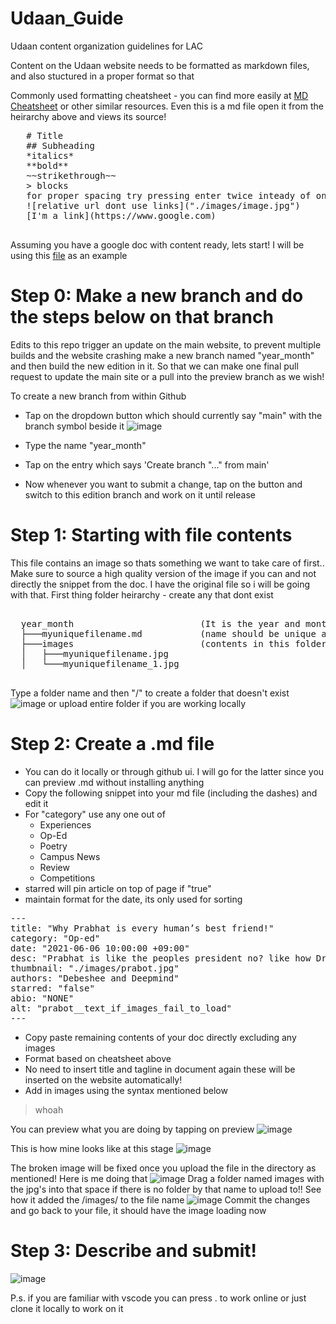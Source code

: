 # Udaan_Guide
Udaan content organization guidelines for LAC

Content on the Udaan website needs to be formatted as markdown files, and also stuctured in a proper format so that  

Commonly used formatting cheatsheet - you can find more easily at [MD Cheatsheet](https://github.com/adam-p/markdown-here/wiki/Markdown-Cheatsheet) or other similar resources. Even this is a md file open it from the heirarchy above and views its source!

   <pre>
   # Title
   ## Subheading
   *italics*
   **bold**
   ~~strikethrough~~
   > blocks
   for proper spacing try pressing enter twice inteady of once
   ![relative url dont use links]("./images/image.jpg")
   [I'm a link](https://www.google.com)
   </pre>
   
   Assuming you have a google doc with content ready, lets start! I will be using this [file](https://docs.google.com/document/d/1xAY5sWO4VFzWcr8P8jEPNTFvkpLjIHJ70yIDlrnJmic/edit?usp=sharing) as an example
   
   # Step 0: Make a new branch and do the steps below on that branch
   
   Edits to this repo trigger an update on the main website, to prevent multiple builds and the website crashing make a new branch named "year_month" and then build the new edition in it. So that we can make one final pull request to update the main site or a pull into the preview branch as we wish!
   
   To create a new branch from within Github
   - Tap on the dropdown button which should currently say "main" with the branch symbol beside it
   ![image](https://user-images.githubusercontent.com/55821103/174408612-cd0c17ac-3256-4f77-8fee-d1b6aa052aca.png)

   - Type the name "year_month"
   - Tap on the entry which says 'Create branch "..." from main'
   - Now whenever you want to submit a change, tap on the button and switch to this edition branch and work on it until release 
   
   # Step 1: Starting with file contents
   This file contains an image so thats something we want to take care of first.. Make sure to source a high quality version of the image if you can and not directly the snippet from the doc. I have the original file so i will be going with that. First thing folder heirarchy - create any that dont exist
   
  <pre>  
  year_month                        (It is the year and month and must be in that format)             2077_Test
  ├───myuniquefilename.md           (name should be unique and will be used to construct page url)    prabot.md
  ├───images                        (contents in this folder will be referenced from your md file)    prabot.jpg
  │   ├───myuniquefilename.jpg
  │   └───myuniquefilename_1.jpg
  </pre>
  
   Type a folder name and then "/" to create a folder that doesn't exist 
   ![image](https://user-images.githubusercontent.com/55821103/150760607-523f93f8-c9c7-4b6d-8e4f-3866f96dad67.png)
   or upload entire folder if you are working locally
  
  # Step 2: Create a .md file
  - You can do it locally or through github ui. I will go for the latter since you can preview .md without installing anything
  - Copy the following snippet into your md file (including the dashes) and edit it
  - For "category" use any one out of 
    - Experiences
    - Op-Ed
    - Poetry
    - Campus News
    - Review
    - Competitions
  - starred will pin article on top of page if "true"
  - maintain format for the date, its only used for sorting

<pre>
---
title: "Why Prabhat is every human’s best friend!"
category: "Op-ed"
date: "2021-06-06 10:00:00 +09:00"
desc: "Prabhat is like the peoples president no? like how Dr Kalam was the people president everyones best friend Prabhat is ACCURATE.. This masterpiece was AI generated and will also appear on top of the article"
thumbnail: "./images/prabot.jpg"
authors: "Debeshee and Deepmind"
starred: "false"
abio: "NONE"
alt: "prabot__text_if_images_fail_to_load"
---
</pre>

  - Copy paste remaining contents of your doc directly excluding any images
  - Format based on cheatsheet above
  - No need to insert title and tagline in document again these will be inserted on the website automatically!
  - Add in images using the syntax mentioned below
 
> whoah
 
You can preview what you are doing by tapping on preview
![image](https://user-images.githubusercontent.com/55821103/150762683-c449dd64-a447-40ee-a9ff-8502329e3d77.png)

This is how mine looks like at this stage
![image](https://user-images.githubusercontent.com/55821103/150765606-0d78117c-8366-4f13-a9f6-e04bce5ae462.png)

The broken image will be fixed once you upload the file in the directory as mentioned! Here is me doing that
![image](https://user-images.githubusercontent.com/55821103/150766424-a5fc352e-89fb-47bd-a275-1646b6e2f4a5.png)
Drag a folder named images with the jpg's into that space if there is no folder by that name to upload to!! See how it added the /images/ to the file name
![image](https://user-images.githubusercontent.com/55821103/150766732-5578db30-c7b4-4c86-824b-4866a69d5f1f.png)
Commit the changes and go back to your file, it should have the image loading now

   # Step 3: Describe and submit! 
![image](https://user-images.githubusercontent.com/55821103/150764355-778fc79b-58c7-413a-a1ad-6f2f0d43392f.png)

P.s. if you are familiar with vscode you can press . to work online or just clone it locally to work on it
